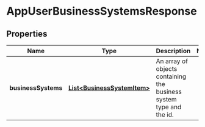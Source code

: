 
# AppUserBusinessSystemsResponse

## Properties
Name | Type | Description | Notes
------------ | ------------- | ------------- | -------------
**businessSystems** | [**List&lt;BusinessSystemItem&gt;**](BusinessSystemItem.md) | An array of objects containing the business system type and the id. | 



